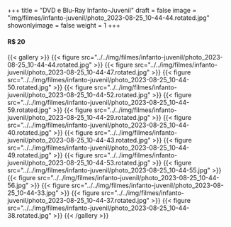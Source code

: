 +++
title = "DVD e Blu-Ray Infanto-Juvenil"
draft = false
image = "img/filmes/infanto-juvenil/photo_2023-08-25_10-44-44.rotated.jpg"
showonlyimage = false
weight = 1
+++
#### R$ 20
<!--more-->


{{< gallery >}}
	{{< figure src="../../img/filmes/infanto-juvenil/photo_2023-08-25_10-44-44.rotated.jpg" >}}
	{{< figure src="../../img/filmes/infanto-juvenil/photo_2023-08-25_10-44-47.rotated.jpg" >}}
	{{< figure src="../../img/filmes/infanto-juvenil/photo_2023-08-25_10-44-50.rotated.jpg" >}}
	{{< figure src="../../img/filmes/infanto-juvenil/photo_2023-08-25_10-44-52.rotated.jpg" >}}
	{{< figure src="../../img/filmes/infanto-juvenil/photo_2023-08-25_10-44-59.rotated.jpg" >}}
	{{< figure src="../../img/filmes/infanto-juvenil/photo_2023-08-25_10-44-29.rotated.jpg" >}}
	{{< figure src="../../img/filmes/infanto-juvenil/photo_2023-08-25_10-44-40.rotated.jpg" >}}
	{{< figure src="../../img/filmes/infanto-juvenil/photo_2023-08-25_10-44-43.rotated.jpg" >}}
	{{< figure src="../../img/filmes/infanto-juvenil/photo_2023-08-25_10-44-49.rotated.jpg" >}}
	{{< figure src="../../img/filmes/infanto-juvenil/photo_2023-08-25_10-44-53.rotated.jpg" >}}
	{{< figure src="../../img/filmes/infanto-juvenil/photo_2023-08-25_10-44-55.jpg" >}}
	{{< figure src="../../img/filmes/infanto-juvenil/photo_2023-08-25_10-44-56.jpg" >}}
	{{< figure src="../../img/filmes/infanto-juvenil/photo_2023-08-25_10-44-33.jpg" >}}
	{{< figure src="../../img/filmes/infanto-juvenil/photo_2023-08-25_10-44-37.rotated.jpg" >}}
	{{< figure src="../../img/filmes/infanto-juvenil/photo_2023-08-25_10-44-38.rotated.jpg" >}}
{{< /gallery >}}	